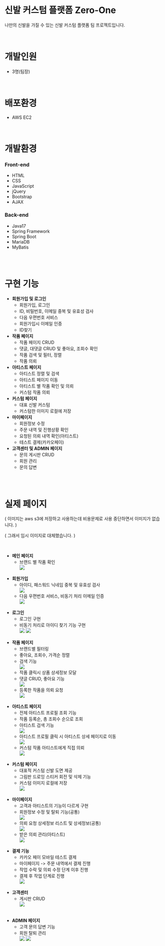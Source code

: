 # 신발 커스텀 플랫폼 Zero-One

<p>나만의 신발을 가질 수 있는 신발 커스텀 플랫폼 팀 프로젝트입니다.</p>

<br/>

<h1>개발인원</h1>
<div>
    <ul>
        <li>3명(팀장)</li>
    </ul>
</div>
<br/>
<h1>배포환경</h1>
<div>
    <ul>
        <li>AWS EC2</li>
    </ul>
</div>
<br/>
<h1>개발환경</h1>
<div>
  <h3>Front-end</h3>
    <ul>
        <li>HTML</li>
        <li>CSS</li>
        <li>JavaScript</li>
        <li>jQuery</li>
        <li>Bootstrap</li>
        <li>AJAX</li>
    </ul>

  <h3>Back-end</h3>
    <ul>
        <li>Java17</li>
        <li>Spring Framework</li>
        <li>Spring Boot</li>
        <li>MariaDB</li>
        <li>MyBatis</li>
    </ul>
</div>
<br/>
<br/>
<h1>구현 기능</h1>
<div>
    <ul>
        <li>
            <strong>회원가입 및 로그인</strong>
            <ul>
                <li>회원가입, 로그인</li>
                <li>ID, 비밀번호, 이메일 중복 및 유효성 검사</li>
                <li>다음 우편번호 서비스</li>
                <li>회원가입시 이메일 인증</li>
                <li>ID찾기</li>
            </ul>
        </li>
        <li>
            <strong>작품 페이지</strong>
            <ul>
                <li>작품 페이지 CRUD</li>
                <li>댓글, 대댓글 CRUD 및 좋아요, 조회수 확인</li>
                <li>작품 검색 및 필터, 정렬</li>
                <li>작품 의뢰</li>
            </ul>
        </li>
        <li>
            <strong>아티스트 페이지</strong>
            <ul>
                <li>아티스트 정렬 및 검색</li>
                <li>아티스트 페이지 이동</li>
                <li>아티스트 별 작품 확인 및 의뢰</li>
                <li>커스텀 작품 의뢰</li>
            </ul>
        </li>
        <li>
            <strong>커스텀 페이지</strong>
            <ul>
                <li>대표 신발 커스텀</li>
                <li>커스텀한 이미지 로컬에 저장</li>
            </ul>
        </li>
        <li>
            <strong>마이페이지</strong>
            <ul>
                <li>회원정보 수정</li>
                <li>주문 내역 및 진행상황 확인</li>
                <li>요청된 의뢰 내역 확인(아티스트)</li>
                <li>테스트 결제(카카오페이)</li>
            </ul>
        </li>
        <li>
            <strong>고객센터 및 ADMIN 페이지</strong>
            <ul>
                <li>문의 게시판 CRUD</li>
                <li>회원 관리</li>
                <li>문의 답변</li>
            </ul>
        </li>
    </ul>
</div>
<br/>
<br/>
<h1>실제 페이지</h1>
<p>( 이미지는 aws s3에 저장하고 사용하는데 비용문제로 사용 중단하면서 이미지가 없습니다. )</p>
<p>( 그래서 임시 이미지로 대체했습니다. )</p>
<br/>
<div>
    <ul>
        <li>
            <strong>메인 페이지</strong>
            <ul>
                <li>브랜드 별 작품 확인</li>
                <img src="https://github.com/mut-jin/TeamPlaying/assets/112159785/afdcd193-5fab-434e-bcc3-935acef62745">
            </ul>
        </li>
        <br/>
        <li>
            <strong>회원가입</strong>
            <ul>
                <li>아이디, 패스워드 닉네임 중복 및 유효성 검사</li>
                <img src="https://github.com/mut-jin/TeamPlaying/assets/112159785/1c3a0d2f-0b70-4a97-a41d-67c1dec293e0">
                <li>다음 우편번호 서비스, 비동기 처리 이메일 인증</li>
                <img src="https://github.com/mut-jin/TeamPlaying/assets/112159785/f877a174-86f7-4fdb-aa99-e41ee2296195">
            </ul>
        </li>
        <br/>
        <li>
            <strong>로그인</strong>
            <ul>
                <li>로그인 구현</li>
                <li>비동기 처리로 아이디 찾기 기능 구현</li>
                <img src="https://github.com/mut-jin/TeamPlaying/assets/112159785/cd20af36-506e-4335-a784-419d6f080d31">
                <img src="https://github.com/mut-jin/TeamPlaying/assets/112159785/4be410a0-8e62-412f-b6e7-d8eb188cbdfd">
            </ul>
        </li>
        <br/>
        <li>
            <strong>작품 페이지</strong>
            <ul>
                <li>브랜드별 필터링</li>
                <li>좋아요, 조회수, 가격순 정렬</li>
                <li>검색 기능</li>
                <img src="https://github.com/mut-jin/TeamPlaying/assets/112159785/e95f6c6e-cf9e-4d2a-b46f-1cbf0d0e81af">
                <li>작품 클릭시 상품 상세정보 모달</li>
                <li>댓글 CRUD, 좋아요 기능</li>
                <img src="https://github.com/mut-jin/TeamPlaying/assets/112159785/9cfe42ba-aac6-4638-934e-8238702b4685">
                <li>등록한 작품을 의뢰 요청</li>
                <img src="https://github.com/mut-jin/TeamPlaying/assets/112159785/2055e291-212e-4f7c-b146-273d1f4d5025">
            </ul>
        </li>
        <br/>
        <li>
            <strong>아티스트 페이지</strong>
            <ul>
                <li>전체 아티스트 프로필 조회 기능</li>
                <li>작품 등록순, 총 조회수 순으로 조회</li>
                <li>아티스트 검색 기능</li>
                <img src="https://github.com/mut-jin/TeamPlaying/assets/112159785/0106f721-3ad3-4534-9bf6-6470ea186741">
                <li>아티스트 프로필 클릭 시 아티스트 상세 페이지로 이동</li>
                <img src="https://github.com/mut-jin/TeamPlaying/assets/112159785/74c8240f-1b1d-4a1e-9884-4ac8ca220bec">
                <li>커스텀 작품 아티스트에게 직접 의뢰</li>
                <img src="https://github.com/mut-jin/TeamPlaying/assets/112159785/4d31578d-f6b4-4079-8674-48bd3ab75486">
            </ul>
        </li>
        <br/>
        <li>
            <strong>커스텀 페이지</strong>
            <ul>
                <li>대표적 커스텀 신발 도면 제공</li>
                <li>그림판 드로잉 스티커 회전 및 삭제 기능</li>
                <li>커스텀 이미지 로컬에 저장</li>
                <img src="https://github.com/mut-jin/TeamPlaying/assets/112159785/92a944b6-b34a-41d6-9c53-50c49a15601b">
            </ul>
        </li>
        <br/>
        <li>
            <strong>마이페이지</strong>
            <ul>
                <li>고객과 아티스트의 기능이 다르게 구현</li>
                <li>회원정보 수정 및 탈퇴 기능(공통)</li>
                <img src="https://github.com/mut-jin/TeamPlaying/assets/112159785/50d99cd3-993b-4403-81d5-a9ff982424aa">
                <li>의뢰 요청 상세정보 리스트 및 상세정보(공통)</li>
                <img src="https://github.com/mut-jin/TeamPlaying/assets/112159785/cbca0f14-2c6f-40bf-b4d9-0d4b65d18102">
                <li>받은 의뢰 관리(아티스트)</li>
                <img src="https://github.com/mut-jin/TeamPlaying/assets/112159785/4fe8061c-7749-4ce2-8e1d-cbd8ab9ce423">
            </ul>
        </li>
        <br/>
        <li>
            <strong>결제 기능</strong>
            <ul>
                <li>카카오 페이 모바일 테스트 결제</li>
                <li>마이페이지 -> 주문 내역에서 결제 진행</li>
                <li>작업 수락 및 의뢰 수정 단계 이후 진행</li>
                <li>결제 후 작업 단계로 진행</li>
                <img src="https://github.com/mut-jin/TeamPlaying/assets/112159785/1a1e9ab4-44f9-4175-a474-b483b28317e3">
            </ul>
        </li>
        <br/>
        <li>
            <strong>고객센터</strong>
            <ul>
                <li>게시판 CRUD</li>
                <img src="https://github.com/mut-jin/TeamPlaying/assets/112159785/9416b0e7-6f40-472d-bedf-e6b8a5ca94bb">
            </ul>
        </li>
        <br/>
        <br/>
        <li>
            <strong>ADMIN 페이지</strong>
            <ul>
                <li>고객 문의 답변 기능</li>
                <li>회원 탈퇴 관리</li>
                <img src="https://github.com/mut-jin/TeamPlaying/assets/112159785/3692d363-3a20-4914-b5b8-3338a580f3d2">
                <img src="https://github.com/mut-jin/TeamPlaying/assets/112159785/eb34fd6e-4fa7-44f3-aa27-38762be03234">
            </ul>
        </li>
<br/>
<br/>
